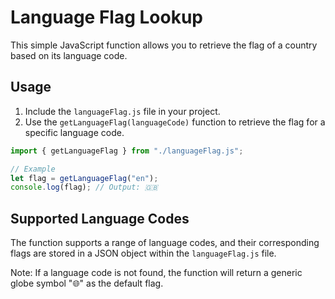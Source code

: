 # Language Flag Lookup

This simple JavaScript function allows you to retrieve the flag of a country based on its language code.

## Usage

1. Include the `languageFlag.js` file in your project.
2. Use the `getLanguageFlag(languageCode)` function to retrieve the flag for a specific language code.

```javascript
import { getLanguageFlag } from "./languageFlag.js";

// Example
let flag = getLanguageFlag("en");
console.log(flag); // Output: 🇬🇧
```

## Supported Language Codes

The function supports a range of language codes, and their corresponding flags are stored in a JSON object within the `languageFlag.js` file.

Note: If a language code is not found, the function will return a generic globe symbol "🌐" as the default flag.
